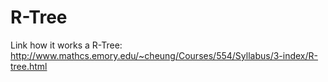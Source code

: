 # R-Tree

Link how it works a R-Tree: http://www.mathcs.emory.edu/~cheung/Courses/554/Syllabus/3-index/R-tree.html
